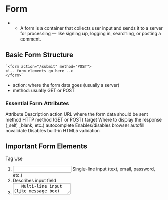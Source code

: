 # Form
  - - A form is a container that collects user input and sends it to a server for processing — like signing up, logging in, searching, or posting a comment.

## Basic Form Structure
    `<form action="/submit" method="POST">
    <!-- form elements go here -->
    </form>`
* action: where the form data goes (usually a server)
* method: usually GET or POST
  
### Essential Form Attributes
Attribute	Description
action	URL where the form data should be sent
method	HTTP method (GET or POST)
target	Where to display the response (_self, _blank, etc.)
autocomplete	Enables/disables browser autofill
novalidate	Disables built-in HTML5 validation

##  Important Form Elements

Tag	        Use
1. <input>	Single-line input (text, email, password, etc.)
2. <label>	Describes input field
3. <textarea>	Multi-line input (like message box)
4. <select>	Dropdown menu
5. <option>	Options inside <select>
6. <button>	Button (usually to submit the form)

## Common Input Types
1. <input type="text">        <!-- Text field -->
2. <input type="email">       <!-- Email field -->
3. <input type="password">    <!-- Password field -->
4. <input type="number">      <!-- Number input -->
5. <input type="checkbox">    <!-- Checkbox -->
6. <input type="radio">       <!-- Radio buttons -->
7. <input type="submit">      <!-- Submit button -->

